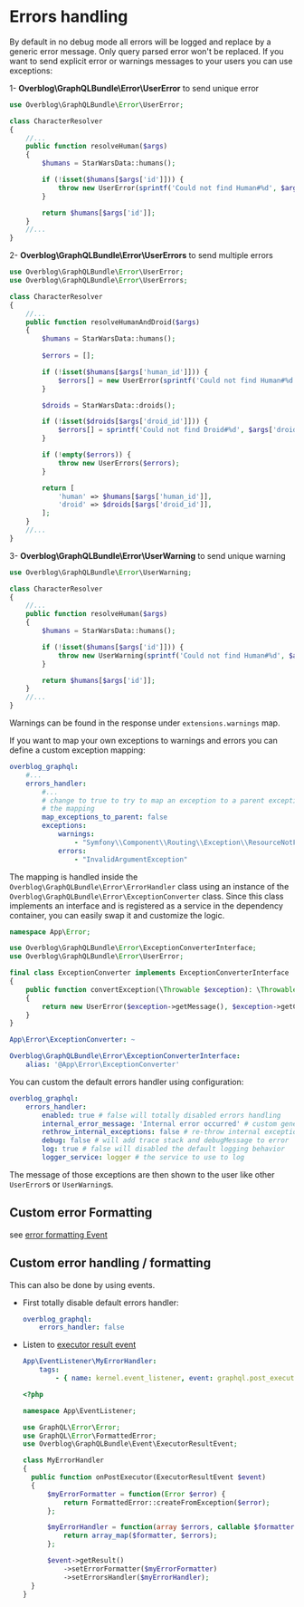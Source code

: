 Errors handling
===============

By default in no debug mode all errors will be logged and replace by a generic error message.
Only query parsed error won't be replaced.
If you want to send explicit error or warnings messages to your users you can use exceptions:

1- **Overblog\\GraphQLBundle\\Error\\UserError** to send unique error

```php
use Overblog\GraphQLBundle\Error\UserError;

class CharacterResolver
{
    //...
    public function resolveHuman($args)
    {
        $humans = StarWarsData::humans();

        if (!isset($humans[$args['id']])) {
            throw new UserError(sprintf('Could not find Human#%d', $args['id']));
        }

        return $humans[$args['id']];
    }
    //...
}
```

2- **Overblog\\GraphQLBundle\\Error\\UserErrors** to send multiple errors

```php
use Overblog\GraphQLBundle\Error\UserError;
use Overblog\GraphQLBundle\Error\UserErrors;

class CharacterResolver
{
    //...
    public function resolveHumanAndDroid($args)
    {
        $humans = StarWarsData::humans();
        
        $errors = [];

        if (!isset($humans[$args['human_id']])) {
            $errors[] = new UserError(sprintf('Could not find Human#%d', $args['human_id']));
        }

        $droids = StarWarsData::droids();

        if (!isset($droids[$args['droid_id']])) {
            $errors[] = sprintf('Could not find Droid#%d', $args['droid_id']);
        }

        if (!empty($errors)) {
            throw new UserErrors($errors);
        }

        return [
            'human' => $humans[$args['human_id']],
            'droid' => $droids[$args['droid_id']],
        ];
    }
    //...
}
```

3- **Overblog\\GraphQLBundle\\Error\\UserWarning** to send unique warning

```php
use Overblog\GraphQLBundle\Error\UserWarning;

class CharacterResolver
{
    //...
    public function resolveHuman($args)
    {
        $humans = StarWarsData::humans();

        if (!isset($humans[$args['id']])) {
            throw new UserWarning(sprintf('Could not find Human#%d', $args['id']));
        }

        return $humans[$args['id']];
    }
    //...
}
```

Warnings can be found in the response under `extensions.warnings` map.

If you want to map your own exceptions to warnings and errors you can
define a custom exception mapping:

```yaml
overblog_graphql:
    #... 
    errors_handler:
        #...
        # change to true to try to map an exception to a parent exception if the exact exception is not in 
        # the mapping
        map_exceptions_to_parent: false
        exceptions:
            warnings:
                - "Symfony\\Component\\Routing\\Exception\\ResourceNotFoundException"
            errors:
                - "InvalidArgumentException"
```

The mapping is handled inside the `Overblog\GraphQLBundle\Error\ErrorHandler`
class using an instance of the `Overblog\GraphQLBundle\Error\ExceptionConverter`
class. Since this class implements an interface and is registered as a service
in the dependency container, you can easily swap it and customize the logic.

```php
namespace App\Error;

use Overblog\GraphQLBundle\Error\ExceptionConverterInterface;
use Overblog\GraphQLBundle\Error\UserError;

final class ExceptionConverter implements ExceptionConverterInterface
{
    public function convertException(\Throwable $exception): \Throwable
    {
        return new UserError($exception->getMessage(), $exception->getCode(), $exception->getPrevious());
    }
}
```

```yaml
App\Error\ExceptionConverter: ~

Overblog\GraphQLBundle\Error\ExceptionConverterInterface:
    alias: '@App\Error\ExceptionConverter'
```

You can custom the default errors handler using configuration:

```yaml
overblog_graphql:
    errors_handler:
        enabled: true # false will totally disabled errors handling
        internal_error_message: 'Internal error occurred' # custom generic error message
        rethrow_internal_exceptions: false # re-throw internal exception
        debug: false # will add trace stack and debugMessage to error
        log: true # false will disabled the default logging behavior
        logger_service: logger # the service to use to log
```

The message of those exceptions are then shown to the user like other 
`UserError`s or `UserWarning`s.

Custom error Formatting
-------------------------

see [error formatting Event](../events/index.md#error-formatting)

Custom error handling / formatting
-----------------------------------

This can also be done by using events.
* First totally disable default errors handler:
    ```yaml
    overblog_graphql:
        errors_handler: false
    ```
* Listen to [executor result event](../events/index.md#executor-result)
    ```yaml
    App\EventListener\MyErrorHandler:
        tags:
            - { name: kernel.event_listener, event: graphql.post_executor, method: onPostExecutor }
    ```

    ```php
  <?php

  namespace App\EventListener;

  use GraphQL\Error\Error;
  use GraphQL\Error\FormattedError;
  use Overblog\GraphQLBundle\Event\ExecutorResultEvent;

  class MyErrorHandler
  {
      public function onPostExecutor(ExecutorResultEvent $event)
      {
          $myErrorFormatter = function(Error $error) {
              return FormattedError::createFromException($error);
          };

          $myErrorHandler = function(array $errors, callable $formatter) {
              return array_map($formatter, $errors);
          };

          $event->getResult()
              ->setErrorFormatter($myErrorFormatter)
              ->setErrorsHandler($myErrorHandler);
      }
  }
  ```

